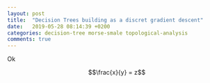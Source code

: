 ```yaml
---
layout: post
title:  "Decision Trees building as a discret gradient descent"
date:   2019-05-28 08:14:39 +0200
categories: decision-tree morse-smale topological-analysis
comments: true
---
```

Ok

$$\frac{x}{y} = z$$